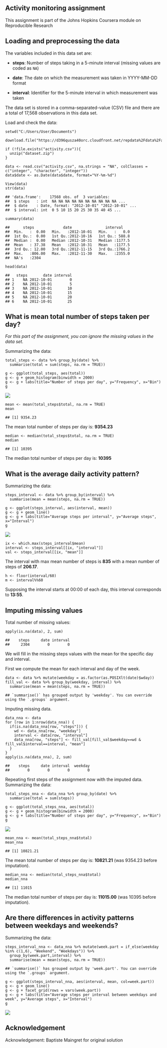 Activity monitoring assignment
------------------------------

This assignment is part of the Johns Hopkins Coursera module on
Reproducible Research

Loading and preprocessing the data
----------------------------------

The variables included in this data set are:

-   **steps**: Number of steps taking in a 5-minute interval (missing
    values are coded as `NA`)

-   **date**: The date on which the measurement was taken in YYYY-MM-DD
    format

-   **interval**: Identifier for the 5-minute interval in which
    measurement was taken

The data set is stored in a comma-separated-value (CSV) file and there
are a total of 17,568 observations in this data set.

Load and check the data:

    setwd("C:/Users/User/Documents")

    download.file("https://d396qusza40orc.cloudfront.net/repdata%2Fdata%2Factivity.zip","C:/Users/User/Documents/dataset.zip")

    if (!file.exists("activity.csv")){
      unzip("dataset.zip")
    }

    data <- read.csv("activity.csv", na.strings = "NA", colClasses = c("integer", "character", "integer"))
    data$date <- as.Date(data$date, format="%Y-%m-%d")

    View(data)
    str(data)

    ## 'data.frame':    17568 obs. of  3 variables:
    ##  $ steps   : int  NA NA NA NA NA NA NA NA NA NA ...
    ##  $ date    : Date, format: "2012-10-01" "2012-10-01" ...
    ##  $ interval: int  0 5 10 15 20 25 30 35 40 45 ...

    summary(data)

    ##      steps             date               interval     
    ##  Min.   :  0.00   Min.   :2012-10-01   Min.   :   0.0  
    ##  1st Qu.:  0.00   1st Qu.:2012-10-16   1st Qu.: 588.8  
    ##  Median :  0.00   Median :2012-10-31   Median :1177.5  
    ##  Mean   : 37.38   Mean   :2012-10-31   Mean   :1177.5  
    ##  3rd Qu.: 12.00   3rd Qu.:2012-11-15   3rd Qu.:1766.2  
    ##  Max.   :806.00   Max.   :2012-11-30   Max.   :2355.0  
    ##  NA's   :2304

    head(data)

    ##   steps       date interval
    ## 1    NA 2012-10-01        0
    ## 2    NA 2012-10-01        5
    ## 3    NA 2012-10-01       10
    ## 4    NA 2012-10-01       15
    ## 5    NA 2012-10-01       20
    ## 6    NA 2012-10-01       25

What is mean total number of steps taken per day?
-------------------------------------------------

*For this part of the assignment, you can ignore the missing values in
the data set.*

Summarizing the data:

    total_steps <- data %>% group_by(date) %>%
      summarise(total = sum(steps, na.rm = TRUE))

    g <- ggplot(total_steps, aes(total))
    g <- g + geom_histogram(binwidth = 2000)
    g <- g + labs(title="Number of steps per day", y="Frequency", x="Bin")
    g

![](PA1_template_files/figure-markdown_strict/unnamed-chunk-3-1.png)

    mean <- mean(total_steps$total, na.rm = TRUE)
    mean

    ## [1] 9354.23

The mean total number of steps per day is: **9354.23**

    median <- median(total_steps$total, na.rm = TRUE)
    median

    ## [1] 10395

The median total number of steps per day is: **10395**

What is the average daily activity pattern?
-------------------------------------------

Summarizing the data:

    steps_interval <- data %>% group_by(interval) %>%
      summarise(mean = mean(steps, na.rm = TRUE))

    g <- ggplot(steps_interval, aes(interval, mean))
    g <- g + geom_line()
    g <- g + labs(title="Average steps per interval", y="Average steps", x="Interval")
    g

![](PA1_template_files/figure-markdown_strict/unnamed-chunk-7-1.png)

    ix <- which.max(steps_interval$mean)
    interval <- steps_interval[[ix, "interval"]]
    val <- steps_interval[[ix, "mean"]]

The interval with max mean number of steps is **835** with a mean number
of steps of **206.17**.

    h <- floor(interval/60)
    m <- interval%%60

Supposing the interval starts at 00:00 of each day, this interval
corresponds to **13:55**.

Imputing missing values
-----------------------

Total number of missing values:

    apply(is.na(data), 2, sum)

    ##    steps     date interval 
    ##     2304        0        0

We will fill in the missing steps values with the mean for the specific
day and interval.

First we compute the mean for each interval and day of the week.

    data <- data %>% mutate(weekday = as.factor(as.POSIXlt(date)$wday))
    fill_val <- data %>% group_by(weekday, interval) %>%
      summarise(mean = mean(steps, na.rm = TRUE))

    ## `summarise()` has grouped output by 'weekday'. You can override using the `.groups` argument.

Imputing missing data.

    data_nna <- data
    for (row in 1:nrow(data_nna)) {
      if(is.na(data_nna[row, "steps"])) {
        wd <- data_nna[row, "weekday"]
        interval <- data[row, "interval"]
        data_nna[row, "steps"] <- fill_val[fill_val$weekday==wd & fill_val$interval==interval, "mean"]
      }
    }
    apply(is.na(data_nna), 2, sum)

    ##    steps     date interval  weekday 
    ##        0        0        0        0

Repeating first steps of the assignment now with the imputed data.
Summarizing the data:

    total_steps_nna <- data_nna %>% group_by(date) %>%
      summarise(total = sum(steps))

    g <- ggplot(total_steps_nna, aes(total))
    g <- g + geom_histogram(binwidth = 2000)
    g <- g + labs(title="Number of steps per day", y="Frequency", x="Bin")
    g

![](PA1_template_files/figure-markdown_strict/unnamed-chunk-14-1.png)

    mean_nna <- mean(total_steps_nna$total)
    mean_nna

    ## [1] 10821.21

The mean total number of steps per day is: **10821.21** (was 9354.23
before imputation).

    median_nna <- median(total_steps_nna$total)
    median_nna

    ## [1] 11015

The median total number of steps per day is: **11015.00** (was 10395
before imputation).

Are there differences in activity patterns between weekdays and weekends?
-------------------------------------------------------------------------

Summarizing the data:

    steps_interval_nna <- data_nna %>% mutate(week.part = if_else(weekday %in% c(1,6), "Weekend", "Weekdays")) %>%
      group_by(week.part,interval) %>%
      summarise(mean = mean(steps, na.rm = TRUE))

    ## `summarise()` has grouped output by 'week.part'. You can override using the `.groups` argument.

    g <- ggplot(steps_interval_nna, aes(interval, mean, col=week.part))
    g <- g + geom_line()
    g <- g + facet_grid(rows = vars(week.part))
    g <- g + labs(title="Average steps per interval between weekdays and week", y="Average steps", x="Interval")
    g

![](PA1_template_files/figure-markdown_strict/unnamed-chunk-18-1.png)

Acknowledgement
---------------

Acknowledgement: Baptiste Maingret for original solution

